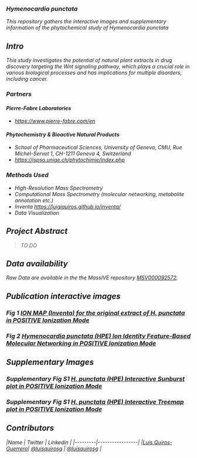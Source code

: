 ### **<i>Hymenocardia punctata<i>**

This repository gathers the interactive images and supplementary information of the phytochemical study of <i>Hymenocardia punctata<i>

## Intro 

This study investigates the potential of natural plant extracts in drug discovery targeting the Wnt signaling pathway, which plays a crucial role in various biological processes and has implications for multiple disorders, including cancer.

### Partners

#### Pierre-Fabre Laboratories

- https://www.pierre-fabre.com/en

#### Phytochemistry & Bioactive Natural Products 

- School of Pharmaceutical Sciences, University of Geneva, CMU, Rue Michel-Servet 1, CH-1211 Geneva 4, Switzerland
- https://ispso.unige.ch/phytochimie/index.php

### Methods Used

* High-Resolution Mass Spectrometry
* Computational Mass Spectrometry (molecular networking, metabolite annotation etc.)
* Inventa https://luigiquiros.github.io/inventa/
* Data Visualization


## Project Abstract 
> 
> TO DO
> 


## Data availability  

Raw Data are available in the the MassIVE repository [MSV000092572](doi:10.25345/C5J960M2W).

<!-- toc -->

## Publication interactive images

### Fig 1 [**ION MAP (Inventa) for the original extract of H. punctata in POSITIVE Ionization Mode**](/docs/IonMap2D_original.html)

### Fig 2 [**Hymenocardia punctata (HPE) Ion Identity Feature-Based Molecular Networking in POSITIVE Ionization Mode**](/docs/MN_HPE_pos.pdf)


## Supplementary Images

### Supplementary Fig S1 [**H. punctata (HPE) Interactive Sunburst plot in POSITIVE Ionization Mode**](/docs/H_puntata_sunburst_pos.html)
### Supplementary Fig S1 [**H. punctata (HPE) Interactive Treemap plot in POSITIVE Ionization Mode**](/docs/H_puntata_treemap_pos.html)

<!-- tocstop -->



## Contributors

|Name     |  Twitter   |  Linkedin   | 
|---------|-----------------|
|[Luis Quiros-Guerrero](https://github.com/luigiquiros)| [@luisquirosg](https://twitter.com/LuisQuirosG) | [@luisquirosg](https://www.linkedin.com/in/luisquirosg/) |



